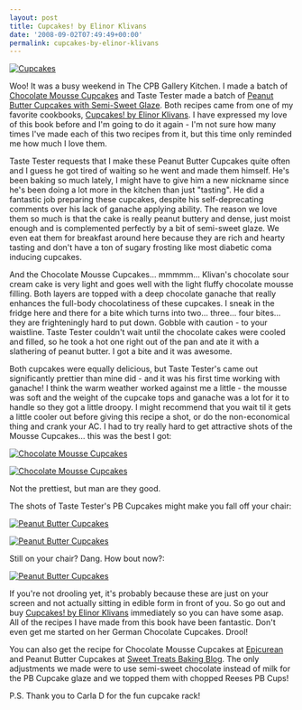 ```yaml
---
layout: post
title: Cupcakes! by Elinor Klivans
date: '2008-09-02T07:49:49+00:00'
permalink: cupcakes-by-elinor-klivans
---
```

<a href="http://flickr.com/photos/kstar810/2819677055/"><img src="http://farm4.static.flickr.com/3026/2819677055_b771be76d1.jpg?v=0" alt="Cupcakes" /></a>

Woo! It was a busy weekend in The CPB Gallery Kitchen. I made a batch of <a href="http://www.epicurean.com/featured/chocolate-mousse-cupcakes-recipe.html">Chocolate Mousse Cupcakes</a> and Taste Tester made a batch of <a href="http://sweettreatsbakingblog.blogspot.com/2008/04/peanut-butter-cupcakes-with-chocolate.html">Peanut Butter Cupcakes with Semi-Sweet Glaze</a>. Both recipes came from one of my favorite cookbooks, <a href="http://astore.amazon.com/thechocolatpe-20/detail/0811845451/002-0508011-9314438">Cupcakes! by Elinor Klivans</a>. I have expressed my love of this book before and I'm going to do it again - I'm not sure how many times I've made each of this two recipes from it, but this time only reminded me how much I love them.

Taste Tester requests that I make these Peanut Butter Cupcakes quite often and I guess he got tired of waiting so he went and made them himself. He's been baking so much lately, I might have to give him a new nickname since he's been doing a lot more in the kitchen than just "tasting". He did a fantastic job preparing these cupcakes, despite his self-deprecating comments over his lack of ganache applying ability. The reason we love them so much is that the cake is really peanut buttery and dense, just moist enough and is complemented perfectly by a bit of semi-sweet glaze. We even eat them for breakfast around here because they are rich and hearty tasting and don't have a ton of sugary frosting like most diabetic coma inducing cupcakes.

And the Chocolate Mousse Cupcakes... mmmmm... Klivan's chocolate sour cream cake is very light and goes well with the light fluffy chocolate mousse filling. Both layers are topped with a deep chocolate ganache that really enhances the full-body chocolatiness of these cupcakes. I sneak in the fridge here and there for a bite which turns into two... three... four bites... they are frighteningly hard to put down. Gobble with caution - to your waistline. Taste Tester couldn't wait until the chocolate cakes were cooled and filled, so he took a hot one right out of the pan and ate it with a slathering of peanut butter. I got a bite and it was awesome.

Both cupcakes were equally delicious, but Taste Tester's came out significantly prettier than mine did - and it was his first time working with ganache! I think the warm weather worked against me a little - the mousse was soft and the weight of the cupcake tops and ganache was a lot for it to handle so they got a little droopy. I might recommend that you wait til it gets a little cooler out before giving this recipe a shot, or do the non-economical thing and crank your AC. I had to try really hard to get attractive shots of the Mousse Cupcakes... this was the best I got:

<a href="http://flickr.com/photos/kstar810/2820510110/in/photostream/"><img src="http://farm3.static.flickr.com/2334/2820510110_59110c79df.jpg?v=0" alt="Chocolate Mousse Cupcakes" /></a>

<a href="http://flickr.com/photos/kstar810/2819667165/in/photostream/"><img src="http://farm4.static.flickr.com/3293/2819667165_cc0d0e6fea.jpg?v=0" alt="Chocolate Mousse Cupcakes" /></a>

Not the prettiest, but man are they good.

The shots of Taste Tester's PB Cupcakes might make you fall off your chair:

<a href="http://flickr.com/photos/kstar810/2819676345/"><img src="http://farm4.static.flickr.com/3271/2819676345_593a62b33a.jpg?v=0" alt="Peanut Butter Cupcakes" /></a>

<a href="http://flickr.com/photos/kstar810/2820519698/"><img src="http://farm4.static.flickr.com/3296/2820519698_e405ce97cf.jpg?v=0" alt="Peanut Butter Cupcakes" /></a>

Still on your chair? Dang. How bout now?:

<a href="http://flickr.com/photos/kstar810/2820517878/"><img src="http://farm4.static.flickr.com/3166/2820517878_44aa04a485.jpg?v=0" alt="Peanut Butter Cupcakes" /></a>

If you're not drooling yet, it's probably because these are just on your screen and not actually sitting in edible form in front of you. So go out and buy <a href="http://astore.amazon.com/thechocolatpe-20/detail/0811845451/002-0508011-9314438">Cupcakes! by Elinor Klivans</a> immediately so you can have some asap. All of the recipes I have made from this book have been fantastic. Don't even get me started on her German Chocolate Cupcakes. Drool! 

You can also get the recipe for Chocolate Mousse Cupcakes at <a href="http://www.epicurean.com/featured/chocolate-mousse-cupcakes-recipe.html">Epicurean</a> and Peanut Butter Cupcakes at <a href="http://sweettreatsbakingblog.blogspot.com/2008/04/peanut-butter-cupcakes-with-chocolate.html">Sweet Treats Baking Blog</a>. The only adjustments we made were to use semi-sweet chocolate instead of milk for the PB Cupcake glaze and we topped them with chopped Reeses PB Cups!

P.S. Thank you to Carla D for the fun cupcake rack!
